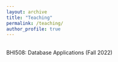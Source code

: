 ```yaml
---
layout: archive
title: "Teaching"
permalink: /teaching/
author_profile: true
---
```



<br>
BHI508: Database Applications (Fall 2022)





